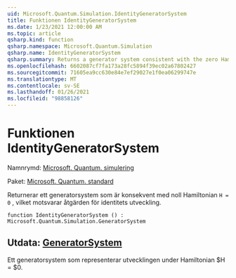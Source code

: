 ```yaml
---
uid: Microsoft.Quantum.Simulation.IdentityGeneratorSystem
title: Funktionen IdentityGeneratorSystem
ms.date: 1/23/2021 12:00:00 AM
ms.topic: article
qsharp.kind: function
qsharp.namespace: Microsoft.Quantum.Simulation
qsharp.name: IdentityGeneratorSystem
qsharp.summary: Returns a generator system consistent with the zero Hamiltonian `H = 0`, which corresponds to the identity evolution operation.
ms.openlocfilehash: 6602087cf7fa173a28fc5894f39ec02a67802427
ms.sourcegitcommit: 71605ea9cc630e84e7ef29027e1f0ea06299747e
ms.translationtype: MT
ms.contentlocale: sv-SE
ms.lasthandoff: 01/26/2021
ms.locfileid: "98858126"
---
```

# <a name="identitygeneratorsystem-function"></a>Funktionen IdentityGeneratorSystem

Namnrymd: [Microsoft. Quantum. simulering](xref:Microsoft.Quantum.Simulation)

Paket: [Microsoft. Quantum. standard](https://nuget.org/packages/Microsoft.Quantum.Standard)


Returnerar ett generatorsystem som är konsekvent med noll Hamiltonian `H = 0` , vilket motsvarar åtgärden för identitets utveckling.

```qsharp
function IdentityGeneratorSystem () : Microsoft.Quantum.Simulation.GeneratorSystem
```


## <a name="output--generatorsystem"></a>Utdata: [GeneratorSystem](xref:Microsoft.Quantum.Simulation.GeneratorSystem)

Ett generatorsystem som representerar utvecklingen under Hamiltonian $H = $0.